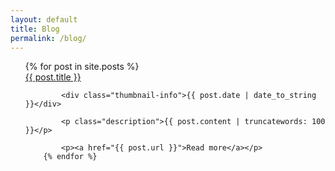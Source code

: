 ```yaml
---
layout: default
title: Blog
permalink: /blog/
---
```


<ul class="posts">
	  {% for post in site.posts %}
	    	<div class="newh1"><a href="{{ post.url }}" title="{{ post.title }}">{{ post.title }}</a></div>

	    	<div class="thumbnail-info">{{ post.date | date_to_string }}</div> 

	    	<p class="description">{{ post.content | truncatewords: 100 }}</p>

	    	<p><a href="{{ post.url }}">Read more</a></p>		
	    {% endfor %}

</ul>
